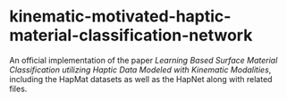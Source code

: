 # kinematic-motivated-haptic-material-classification-network
An official implementation of the paper _Learning Based Surface Material Classification utilizing Haptic Data Modeled with Kinematic Modalities_, including the HapMat datasets as well as the HapNet along with related files. 
